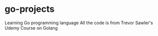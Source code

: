 # go-projects
Learning Go programming language
All the code is from Trevor Sawler's Udemy Course on Golang

